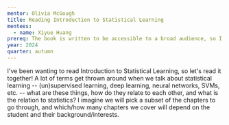 ```yaml
---
mentor: Olivia McGough
title: Reading Introduction to Statistical Learning 
mentees:
  - name: Xiyue Huang
prereq: The book is written to be accessible to a broad audience, so I think the only prerequisite is some statistics/probability knowledge and an interest to learn more. Familiarity with R/python would allow us to go through some of the labs, but this is not necessary.
year: 2024
quarter: autumn
---
```


I've been wanting to read Introduction to Statistical Learning, so let's read it together! A lot of terms get thrown around when we talk about statistical learning --  (un)supervised learning, deep learning, neural networks, SVMs, etc. -- what are these things, how do they relate to each other, and what is the relation to statistics? I imagine we will pick a subset of the chapters to go through, and which/how many chapters we cover will depend on the student and their background/interests. 